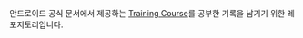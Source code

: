 안드로이드 공식 문서에서 제공하는 [Training Course](https://developer.android.com/courses?hl=en)를 공부한 기록을 남기기 위한 레포지토리입니다.
